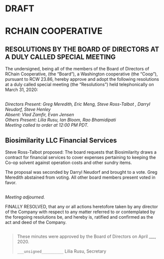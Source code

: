 # DRAFT

# RCHAIN COOPERATIVE

## RESOLUTIONS BY THE BOARD OF DIRECTORS AT A DULY CALLED SPECIAL MEETING

The undersigned, being all of the members of the Board of Directors of RChain Cooperative, (the “Board”), a Washington cooperative (the “Coop”), pursuant to RCW 23.86, hereby approve and adopt the following resolutions at a duly called special meeting (the “Resolutions”) held telephonically on March 31, 2020:

##

*Directors Present: Greg Meredith, Eric Meng, Steve Ross-Talbot , Darryl Neudorf, Steve Henley* \
*Absent: Vlad Zamfir, Evan Jensen* \
*Others Present:  Lilia Rusu, Ian Bloom, Rao Bhamidipati* \
*Meeting called to order at 12:00 PM PDT.*

##

## Biosimilarity LLC Financial Services

Steve Ross-Talbot proposed:
The board requests that Biosimilarity draws a contract for financial services to cover expenses pertaining to keeping the Co-op solvent against operation costs and other sundry items.

The proposal was seconded by Darryl Neudorf and brought to a vote. Greg Meredith abstained from voting. All other board members present voted in favor.

##

*Meeting adjourned.*

FINALLY RESOLVED, that any or all actions heretofore taken by any director of the Company with respect to any matter referred to or contemplated by the foregoing resolutions be, and hereby is, ratified and confirmed as the act and deed of the Company.

##

>These minutes were approved by the Board of Directors on April ___, 2020.
>
> `___unsigned__________`
> Lilia Rusu, Secretary
